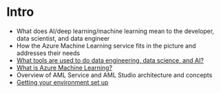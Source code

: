 # Intro

- What does AI/deep learning/machine learning mean to the developer, data scientist, and data engineer
- How the Azure Machine Learning service fits in the picture and addresses their needs
- [What tools are used to do data engineering, data science, and AI?](./tools.md)
- [What is Azure Machine Learning?](./what-is-azure-machine-learning.md)
- Overview of AML Service and AML Studio architecture and concepts
- [Getting your environment set up](./environment-setup.md)
